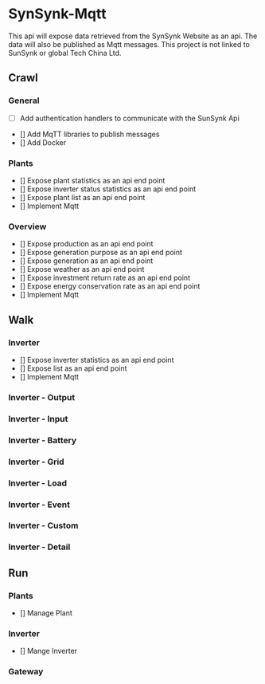 # SynSynk-Mqtt

This api will expose data retrieved from the SynSynk Website as an api. The data will also be published as Mqtt messages. This project is not linked to SunSynk or global Tech China Ltd.

## Crawl

### General
- [ ] Add authentication handlers to communicate with the SunSynk Api
- [] Add MqTT libraries to publish messages 
- [] Add Docker 
### Plants 
- [] Expose plant statistics as an api end point
- [] Expose inverter status statistics as an api end point
- [] Expose plant list as an api end point 
- [] Implement Mqtt 
### Overview 
- [] Expose production as an api end point
- [] Expose generation purpose as an api end point
- [] Expose generation as an api end point 
- [] Expose weather as an api end point 
- [] Expose investment return rate as an api end point 
- [] Expose energy conservation rate as an api end point 
- [] Implement Mqtt 
## Walk
### Inverter 
- [] Expose inverter statistics as an api end point
- [] Expose list as an api end point
- [] Implement Mqtt 
### Inverter - Output 
### Inverter - Input
### Inverter - Battery
### Inverter - Grid
### Inverter - Load 
### Inverter - Event 
### Inverter - Custom 
### Inverter - Detail

## Run
### Plants 
- [] Manage Plant 
### Inverter 
- [] Mange Inverter 
### Gateway 